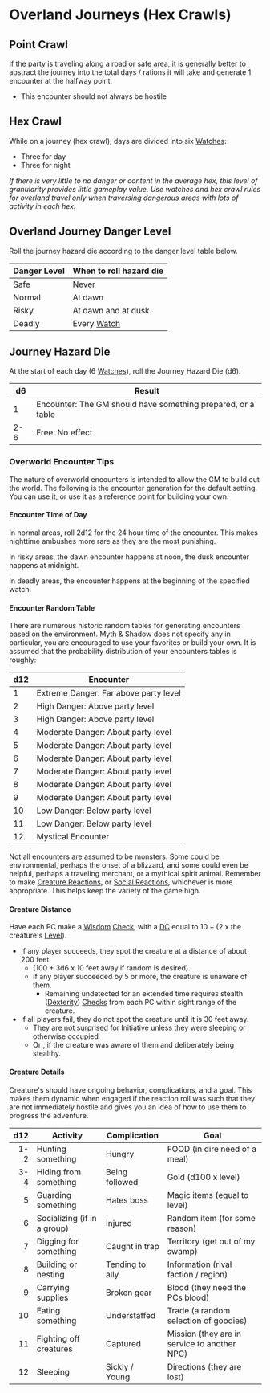 # Overland Journeys (Hex Crawls)
## Point Crawl
If the party is traveling along a road or safe area, it is generally better to abstract the journey into the total days / rations it will take and generate 1 encounter at the halfway point.
- This encounter should not always be hostile
## Hex Crawl
While on a journey (hex crawl), days are divided into six [Watches](Watches.md): 
- Three for day
- Three for night 

*If there is very little to no danger or content in the average hex, this level of granularity provides little gameplay value. Use watches and hex crawl rules for overland travel only when traversing dangerous areas with lots of activity in each hex.*
## Overland Journey Danger Level
Roll the journey hazard die according to the danger level table below.

| Danger Level | When to roll hazard die   |
| ------------ | ------------------------- |
| Safe         | Never                     |
| Normal       | At dawn                   |
| Risky        | At dawn and at dusk       |
| Deadly       | Every [Watch](Watches.md) |
## Journey Hazard Die

At the start of each day (6 [Watches](Watches.md)), roll the Journey Hazard Die (d6).

| d6  | Result                                                            |
| --- | ----------------------------------------------------------------- |
| 1   | Encounter: The GM should have something prepared, or a table |
| 2-6 | Free: No effect                                                   |

### Overworld Encounter Tips

The nature of overworld encounters is intended to allow the GM to build out the world. The following is the encounter generation for the default setting. You can use it, or use it as a reference point for building your own.

#### Encounter Time of Day
In normal areas, roll 2d12 for the 24 hour time of the encounter. This makes nighttime ambushes more rare as they are the most punishing.

In risky areas, the dawn encounter happens at noon, the dusk encounter happens at midnight.

In deadly areas, the encounter happens at the beginning of the specified watch.

#### Encounter Random Table
There are numerous historic random tables for generating encounters based on the environment. Myth & Shadow does not specify any in particular, you are encouraged to use your favorites or build your own. It is assumed that the probability distribution of your encounters tables is roughly:

| d12 | Encounter                             |
| --- | ------------------------------------- |
| 1   | Extreme Danger: Far above party level |
| 2   | High Danger: Above party level        |
| 3   | High Danger: Above party level        |
| 4   | Moderate Danger: About party level    |
| 5   | Moderate Danger: About party level    |
| 6   | Moderate Danger: About party level    |
| 7   | Moderate Danger: About party level    |
| 8   | Moderate Danger: About party level    |
| 9   | Moderate Danger: About party level    |
| 10  | Low Danger: Below party level         |
| 11  | Low Danger: Below party level         |
| 12  | Mystical Encounter                    |
Not all encounters are assumed to be monsters. Some could be environmental, perhaps the onset of a blizzard, and some could even be helpful, perhaps a traveling merchant, or a mythical spirit animal. Remember to make [Creature Reactions](../Social%20Systems/Creature%20Reactions.md), or [Social Reactions](../Social%20Systems/Social%20Reactions.md), whichever is more appropriate. This helps keep the variety of the game high.

#### Creature Distance
Have each PC make a [Wisdom](../Player%20Characters/Chosen%20Statistics/Wisdom.md) [Check](Check.md), with a [DC](DC.md) equal to 10 + (2 x the creature's [Level](../Player%20Characters/Derived%20Statistics/Level.md)).
- If any player succeeds, they spot the creature at a distance of about 200 feet.
	- (100 + 3d6 x 10 feet away if random is desired).
	- If any player succeeded by 5 or more, the creature is unaware of them.
		- Remaining undetected for an extended time requires stealth ([Dexterity](../Player%20Characters/Chosen%20Statistics/Dexterity.md)) [Checks](Check.md) from each PC within sight range of the creature.
- If all players fail, they do not spot the creature until it is 30 feet away.
	- They are not surprised for [Initiative](Initiative.md) unless they were sleeping or otherwise occupied
	- Or , if the creature was aware of them and deliberately being stealthy.
#### Creature Details
Creature's should have ongoing behavior, complications, and a goal. This makes them dynamic when engaged if the reaction roll was such that they are not immediately hostile and gives you an idea of how to use them to progress the adventure.

| d12 | Activity                    | Complication    | Goal                                         |
| --: | --------------------------- | --------------- | -------------------------------------------- |
| 1-2 | Hunting something           | Hungry          | FOOD (in dire need of a meal)                |
| 3-4 | Hiding from something       | Being followed  | Gold (d100 x level)                          |
|   5 | Guarding something          | Hates boss      | Magic items (equal to level)                 |
|   6 | Socializing (if in a group) | Injured         | Random item (for some reason)                |
|   7 | Digging for something       | Caught in trap  | Territory (get out of my swamp)              |
|   8 | Building or nesting         | Tending to ally | Information (rival faction / region)         |
|   9 | Carrying supplies           | Broken gear     | Blood (they need the PCs blood)              |
|  10 | Eating something            | Understaffed    | Trade (a random selection of goodies)        |
|  11 | Fighting off creatures      | Captured        | Mission (they are in service to another NPC) |
|  12 | Sleeping                    | Sickly / Young  | Directions (they are lost)                   |
